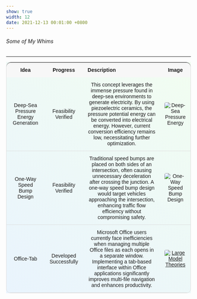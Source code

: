 ```yaml
---
show: true
width: 12
date: 2021-12-13 00:01:00 +0800
---
```


<div class="p-4">
    <h6><i class="fa-regular fa-lightbulb fa-bounce"></i> Some of My Whims </h6>
    <hr />
    <section style="text-align: justify; background-image: linear-gradient(220.55deg, rgba(143, 255, 133, 0.1), rgba(57, 160, 255, 0.1))">
        <table style="
            width: 100%;
            border-collapse: separate;
            border-spacing: 0;
            border-radius: 12px;
            border: 1px solid #ddd;
            font-family: Arial, sans-serif;
            font-size: 14px;
            text-align: center;
        ">
            <thead>
                <tr style="background-color: #f7f7f7; border-bottom: 1px solid #ddd;">
                    <th style="padding: 12px; border-radius: 12px 0 0 0;">Idea</th>
                    <th style="padding: 12px;">Progress</th>
                    <th style="padding: 12px; text-align: left;">Description</th>
                    <th style="padding: 12px; border-radius: 0 12px 0 0;">Image</th>
                </tr>
            </thead>
            <tbody>
                <tr>
                    <td style="padding: 12px; border-bottom: 1px solid #ddd;">
                        Deep-Sea Pressure Energy Generation
                    </td>
                    <td style="padding: 12px; border-bottom: 1px solid #ddd;">
                        Feasibility Verified
                    </td>
                    <td style="padding: 12px; border-bottom: 1px solid #ddd;">
                        This concept leverages the immense pressure found in deep-sea environments to generate electricity. By using piezoelectric ceramics, the pressure potential energy can be converted into electrical energy. However, current conversion efficiency remains low, necessitating further optimization.	
                    </td>
                    <td style="padding: 12px; border-bottom: 1px solid #ddd; text-align: center;">
                        <img src="{{ 'assets/images/covers/deep-sea.png' | relative_url }}" alt="Deep-Sea Pressure Energy" style="max-width: 100px; border-radius: 4px;">
                    </td>
                </tr>
                <tr>
                    <td style="padding: 12px; border-bottom: 1px solid #ddd;">
                        One-Way Speed Bump Design
                    </td>
                    <td style="padding: 12px; border-bottom: 1px solid #ddd;">
                        Feasibility Verified
                    </td>
                    <td style="padding: 12px; border-bottom: 1px solid #ddd;">
                        Traditional speed bumps are placed on both sides of an intersection, often causing unnecessary deceleration after crossing the junction. A one-way speed bump design would target vehicles approaching the intersection, enhancing traffic flow efficiency without compromising safety.
                    </td>
                    <td style="padding: 12px; border-bottom: 1px solid #ddd; text-align: center;">
                        <img src="{{ 'assets/images/covers/SpeedBump.png' | relative_url }}" alt="One-Way Speed Bump Design" style="max-width: 100px; border-radius: 4px;">
                    </td>
                </tr>
                <tr>
                    <td style="padding: 12px; border-bottom: 1px solid #ddd;">
                        Office-Tab
                    </td>
                    <td style="padding: 12px; border-bottom: 1px solid #ddd;">
                        Developed Successfully
                    </td>
                    <td style="padding: 12px; border-bottom: 1px solid #ddd;">
                        Microsoft Office users currently face inefficiencies when managing multiple Office files as each opens in a separate window. Implementing a tab-based interface within Office applications significantly improves multi-file navigation and enhances productivity.
                    </td>
                    <td style="padding: 12px; border-bottom: 1px solid #ddd; text-align: center;">
                        <a href="https://github.com/Eli-yu-first/Office-Tab-for-Mac" target="_blank"> 
                            <img src="{{ 'assets/images/covers/Office-Tab-for-Mac.png' | relative_url }}" alt="Large Model Theories" style="max-width: 100px; border-radius: 4px;">
                        </a>
                    </td>
                </tr>
            </tbody>
        </table>
    </section>
</div>

